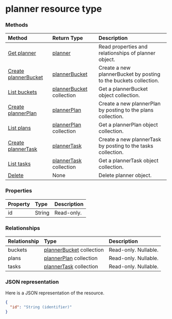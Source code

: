 # planner resource type




### Methods

| Method		   | Return Type	|Description|
|:---------------|:--------|:----------|
|[Get planner](../api/planner_get.md) | [planner](planner.md) |Read properties and relationships of planner object.|
|[Create plannerBucket](../api/planner_post_buckets.md) |[plannerBucket](plannerbucket.md)| Create a new plannerBucket by posting to the buckets collection.|
|[List buckets](../api/planner_list_buckets.md) |[plannerBucket](plannerbucket.md) collection| Get a plannerBucket object collection.|
|[Create plannerPlan](../api/planner_post_plans.md) |[plannerPlan](plannerplan.md)| Create a new plannerPlan by posting to the plans collection.|
|[List plans](../api/planner_list_plans.md) |[plannerPlan](plannerplan.md) collection| Get a plannerPlan object collection.|
|[Create plannerTask](../api/planner_post_tasks.md) |[plannerTask](plannertask.md)| Create a new plannerTask by posting to the tasks collection.|
|[List tasks](../api/planner_list_tasks.md) |[plannerTask](plannertask.md) collection| Get a plannerTask object collection.|
|[Delete](../api/planner_delete.md) | None |Delete planner object. |

### Properties
| Property	   | Type	|Description|
|:---------------|:--------|:----------|
|id|String| Read-only.|

### Relationships
| Relationship | Type	|Description|
|:---------------|:--------|:----------|
|buckets|[plannerBucket](plannerbucket.md) collection| Read-only. Nullable.|
|plans|[plannerPlan](plannerplan.md) collection| Read-only. Nullable.|
|tasks|[plannerTask](plannertask.md) collection| Read-only. Nullable.|

### JSON representation

Here is a JSON representation of the resource.

<!-- {
  "blockType": "resource",
  "optionalProperties": [

  ],
  "@odata.type": "microsoft.graph.planner"
}-->

```json
{
  "id": "String (identifier)"
}

```

<!-- uuid: 8fcb5dbc-d5aa-4681-8e31-b001d5168d79
2015-10-25 14:57:30 UTC -->
<!-- {
  "type": "#page.annotation",
  "description": "planner resource",
  "keywords": "",
  "section": "documentation",
  "tocPath": ""
}-->